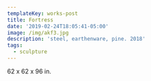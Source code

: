 ```yaml
---
templateKey: works-post
title: Fortress
date: '2019-02-24T18:05:41-05:00'
image: /img/akf3.jpg
description: 'steel, earthenware, pine. 2018'
tags:
  - sculpture
---
```

62 x 62 x 96 in.
